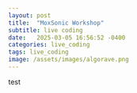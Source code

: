 ```yaml
---
layout: post
title:  "MoxSonic Workshop"
subtitle: live coding
date:   2025-03-05 16:56:52 -0400
categories: live_coding
tags: live_coding
image: /assets/images/algorave.png
---
```

test

<!-- I am happy to have the opportunity to share the first few years of my journey into live coding. The workshop will unfold as follows:

1) Introduction to live coding. 
    - A general overview of live coding and its history
    - A brief discussion well-known options for live coding 
    - A bit of how Tidalcycles and Strudel function
    - Strudel as a starting point for live coding

2) Tempo and Rhythm in Strudel
    - An assumption of repeating cycles
    - Cycles per minutes
    - Functions and Patterns Syntax -->

 <!-- <div id="strudel-repl"></div>
<script type="module">
  import { StrudelREPL } from "https://strudel.tidalcycles.org/repl.js";
  window.addEventListener("DOMContentLoaded", () => {
    const repl = new StrudelREPL();
    document.getElementById("strudel-repl").appendChild(repl.container);
  });
</script> -->




<br>